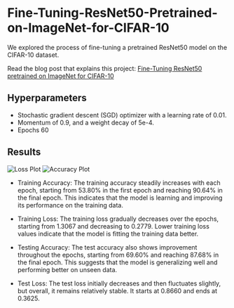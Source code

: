# Fine-Tuning-ResNet50-Pretrained-on-ImageNet-for-CIFAR-10
We explored the process of fine-tuning a pretrained ResNet50 model on the CIFAR-10 dataset.

Read the blog post that explains this project: [Fine-Tuning ResNet50 pretrained on ImageNet for CIFAR-10](https://sidthoviti.com/fine-tuning-resnet50-pretrained-on-imagenet-for-cifar-10/)

## Hyperparameters
* Stochastic gradient descent (SGD) optimizer with a learning rate of 0.01.
* Momentum of 0.9, and a weight decay of 5e-4.
* Epochs 60

## Results
![Loss Plot](https://github.com/sidthoviti/Fine-Tuning-ResNet50-Pretrained-on-ImageNet-for-CIFAR-10/assets/96778922/f161b981-b4bc-4083-8aeb-e0efe3c8c1ed)
![Accuracy Plot](https://github.com/sidthoviti/Fine-Tuning-ResNet50-Pretrained-on-ImageNet-for-CIFAR-10/assets/96778922/af07fc7b-b17b-49aa-8956-013bcd7fcad5)
* Training Accuracy: The training accuracy steadily increases with each epoch, starting from 53.80% in the first epoch and reaching 90.64% in the final epoch. This indicates that the model is learning and improving its performance on the training data.

* Training Loss: The training loss gradually decreases over the epochs, starting from 1.3067 and decreasing to 0.2779. Lower training loss values indicate that the model is fitting the training data better.

* Testing Accuracy: The test accuracy also shows improvement throughout the epochs, starting from 69.60% and reaching 87.68% in the final epoch. This suggests that the model is generalizing well and performing better on unseen data.

* Test Loss: The test loss initially decreases and then fluctuates slightly, but overall, it remains relatively stable. It starts at 0.8660 and ends at 0.3625.
